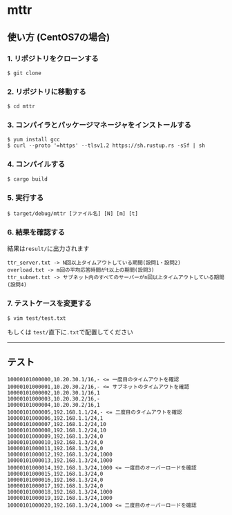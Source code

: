 # mttr
## 使い方 (CentOS7の場合)
### 1. リポジトリをクローンする
```
$ git clone
```
### 2. リポジトリに移動する
```
$ cd mttr
```
### 3. コンパイラとパッケージマネージャをインストールする
```
$ yum install gcc
$ curl --proto '=https' --tlsv1.2 https://sh.rustup.rs -sSf | sh
```
### 4. コンパイルする
```
$ cargo build
```
### 5. 実行する
```
$ target/debug/mttr [ファイル名] [N] [m] [t]
```
### 6. 結果を確認する
結果は`result/`に出力されます
````
ttr_server.txt -> N回以上タイムアウトしている期間(設問1・設問2)
overload.txt -> m回の平均応答時間がt以上の期間(設問3)
ttr_subnet.txt -> サブネット内のすべてのサーバーがn回以上タイムアウトしている期間(設問4)
````
### 7. テストケースを変更する
```
$ vim test/test.txt
```
もしくは
`test/`直下に`.txt`で配置してください
****
## テスト
```
10000101000000,10.20.30.1/16,- <= 一度目のタイムアウトを確認
10000101000001,10.20.30.2/16,- <= サブネットのタイムアウトを確認
10000101000002,10.20.30.1/16,1
10000101000003,10.20.30.2/16,-
10000101000004,10.20.30.2/16,1
10000101000005,192.168.1.1/24,- <= 二度目のタイムアウトを確認
10000101000006,192.168.1.1/24,1
10000101000007,192.168.1.2/24,10
10000101000008,192.168.1.2/24,10
10000101000009,192.168.1.3/24,0
10000101000010,192.168.1.3/24,0
10000101000011,192.168.1.3/24,0
10000101000012,192.168.1.3/24,1000
10000101000013,192.168.1.3/24,1000
10000101000014,192.168.1.3/24,1000 <= 一度目のオーバーロードを確認
10000101000015,192.168.1.3/24,0
10000101000016,192.168.1.3/24,0
10000101000017,192.168.1.3/24,0
10000101000018,192.168.1.3/24,1000
10000101000019,192.168.1.3/24,1000
10000101000020,192.168.1.3/24,1000 <= 二度目のオーバーロードを確認